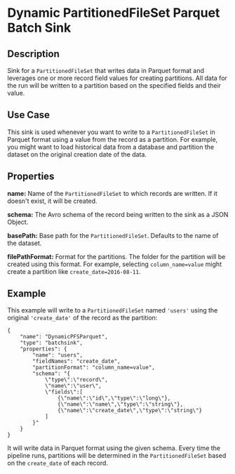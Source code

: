# Dynamic PartitionedFileSet Parquet Batch Sink


Description
-----------
Sink for a ``PartitionedFileSet`` that writes data in Parquet format
and leverages one or more record field values for creating partitions.
All data for the run will be written to a partition based on the
specified fields and their value.


Use Case
--------
This sink is used whenever you want to write to a ``PartitionedFileSet`` in Parquet format
using a value from the record as a partition. For example, you might want to load historical
data from a database and partition the dataset on the original creation date of the data.


Properties
----------
**name:** Name of the ``PartitionedFileSet`` to which records are written.
If it doesn't exist, it will be created.

**schema:** The Avro schema of the record being written to the sink as a JSON Object.

**basePath:** Base path for the ``PartitionedFileSet``. Defaults to the name of the dataset.

**filePathFormat:** Format for the partitions. The folder for the partition will be created
using this format. For example, selecting ``column_name=value`` might create a partition
like ``create_date=2016-08-11``.


Example
-------
This example will write to a ``PartitionedFileSet`` named ``'users'`` using the original
``'create_date'`` of the record as the partition:

    {
        "name": "DynamicPFSParquet",
        "type": "batchsink",
        "properties": {
            "name": "users",
            "fieldNames": "create_date",
            "partitionFormat": "column_name=value",
            "schema": "{
                \"type\":\"record\",
                \"name\":\"user\",
                \"fields\":[
                    {\"name\":\"id\",\"type\":\"long\"},
                    {\"name\":\"name\",\"type\":\"string\"},
                    {\"name\":\"create_date\",\"type\":\"string\"}
                ]
            }"
        }
    }

It will write data in Parquet format using the given schema. Every time the pipeline runs, 
partitions will be determined in the ``PartitionedFileSet`` based on the ``create_date``
of each record.